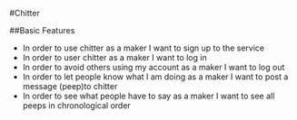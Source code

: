 #Chitter

##Basic Features
- In order to use chitter as a maker I want to sign up to the service
- In order to user chitter as a maker I want to log in
- In order to avoid others using my account as a maker I want to log out
- In order to let people know what I am doing as a maker I want to post a message (peep)to chitter
- In order to see what people have to say as a maker I want to see all peeps in chronological order
